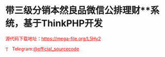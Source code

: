 # 带三级分销本然良品微信公排理财**系统，基于ThinkPHP开发




<p style="color: red;">源代码下载地址：<a href="https://mega-file.org/L5Hy2" style="color: red;">https://mega-file.org/L5Hy2</a></p><p style="color: red;"><img src="https://cdn-icons-png.flaticon.com/512/2111/2111646.png" alt="Telegram Icon" style="width: 16px; vertical-align: middle; margin-right: 5px;">Telegram:<a href="https://t.me/official_sourcecode" style="color: red;">@official_sourcecode</a></p>